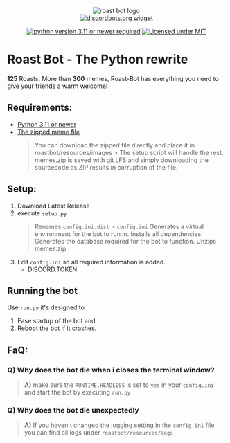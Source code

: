 
<p align="center">
   <img src="https://user-images.githubusercontent.com/36930869/44614153-d8fe7a80-a7dc-11e8-98f3-c3e83a29b266.PNG" alt="roast bot logo"><br>
   <a href="https://discordbots.org/bot/461361233644355595"><img src="https://discordbots.org/api/widget/461361233644355595.svg" alt="discordbots.org widget" /></a>
</p>
<p align="center">
   <a href="https://www.python.org/"><img src="https://img.shields.io/badge/Python->%3D%203.11-blue?style=for-the-badge&logo=python" alt="python version 3.11 or newer required"/></a>
   <a href="https://github.com/ElheroLeGoat/Roast-Bot-Python/blob/master/LICENSE"><img src="https://img.shields.io/badge/license-MIT-blue?style=for-the-badge&logo=conventionalcommits" alt="Licensed under MIT"/></a>
</p>

# Roast Bot - The Python rewrite
**125** Roasts, More than **300** memes, Roast-Bot has everything you need to give your friends a warm welcome!

## Requirements:
- [Python 3.11 or newer](https://www.python.org/downloads/)
- [The zipped meme file](https://github.com/ElheroLeGoat/Roast-Bot-Python/blob/master/roastbot/resources/images/memes.zip)
   > You can download the zipped file directly and place it in roastbot/resources/images > The setup script will handle the rest.
   > memes.zip is saved with git LFS and simply downloading the sourcecode as ZIP results in corruption of the file.

## Setup:
1. Download Latest Release
2. execute `setup.py`
   > Renames `config.ini.dist` > `config.ini`
   > Generates a virtual environment for the bot to run in.
   > Installs all dependencies.
   > Generates the database required for the bot to function.
   > Unzips memes.zip.
3. Edit `config.ini` so all required information is added.
   * DISCORD.TOKEN

## Running the bot
Use `run.py` it's designed to 
1. Ease startup of the bot and.
2. Reboot the bot if it crashes.
## FaQ:
### Q) Why does the bot die when i closes the terminal window?
> **A)** make sure the `RUNTIME.HEADLESS` is set to `yes` in your `config.ini` and start the bot by executing `run.py`

### Q) Why does the bot die unexpectedly
> **A)** If you haven't changed the logging setting in the `config.ini` file you can find all logs under `roastbot/resources/logs`